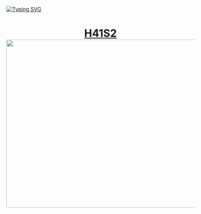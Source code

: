 [![Typing SVG](https://readme-typing-svg.herokuapp.com?color=%2336BCF7&lines=V2VsY29tZSB0byBteSBzeXN0ZW0=+🖥️)](https://git.io/typing-svg) <h1 align="center"> <a href="" target="_blank">H41S2</a> 
<img src="https://user-images.githubusercontent.com/116753493/198907797-a6034913-b683-4fd9-8570-9ce681743305.gif" height="450" width='1000'/></h1>


